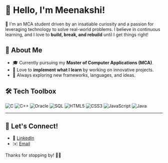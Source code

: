 # 👋 Hello, I'm Meenakshi!

🌟 I'm an MCA student driven by an insatiable curiosity and a passion for leveraging technology to solve real-world problems. I believe in continuous learning, and I love to **build, break, and rebuild** until I get things right!



## 🚀 About Me

- 🎓 Currently pursuing my **Master of Computer Applications (MCA)**.
- 🔨 Love to **implement what I learn** by working on innovative projects.
- 🌱 Always exploring new frameworks, languages, and ideas.



## 🛠️ Tech Toolbox

![C](https://img.shields.io/badge/-C-00599C?style=flat&logo=c&logoColor=white)
![C++](https://img.shields.io/badge/-C++-00599C?style=flat&logo=c%2B%2B&logoColor=white)
![Oracle](https://img.shields.io/badge/-Oracle-F80000?style=flat&logo=oracle&logoColor=white)
![SQL](https://img.shields.io/badge/-SQL-4479A1?style=flat&logo=sqlite&logoColor=white)
![HTML5](https://img.shields.io/badge/-HTML5-E34F26?style=flat&logo=html5&logoColor=white)
![CSS3](https://img.shields.io/badge/-CSS3-1572B6?style=flat&logo=css3)
![JavaScript](https://img.shields.io/badge/-JavaScript-F7DF1E?style=flat&logo=javascript&logoColor=black)
![Java](https://img.shields.io/badge/-Java-007396?style=flat&logo=java&logoColor=white)

---

## 💬 Let's Connect!

- 💼 [LinkedIn]( https://www.linkedin.com/in/meenakshi-m-848303220 )  
- ✉️ [Email](mailto:meenakshibhanu27@gmail.com)


Thanks for stopping by! 🚀✨
